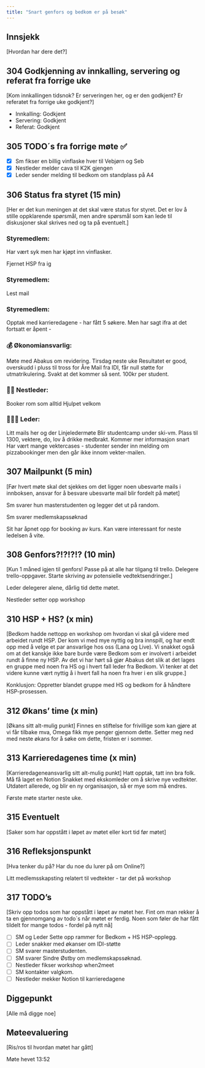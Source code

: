 ```yaml
---
title: "Snart genfors og bedkom er på besøk"
---
```


## Innsjekk

[Hvordan har dere det?]

## 304 Godkjenning av innkalling, servering og referat fra forrige uke

[Kom innkallingen tidsnok? Er serveringen her, og er den godkjent? Er referatet fra forrige uke godkjent?]

- Innkalling: Godkjent
- Servering: Godkjent
- Referat: Godkjent

## 305 TODO´s fra forrige møte **✅**

- [x]  Sm fikser en billig vinflaske hver til Vebjørn og Seb
- [x]  Nestleder melder cava til K2K gjengen
- [x]  Leder sender melding til bedkom om standplass på A4

## 306 Status fra styret (15 min)

[Her er det kun meningen at det skal være status for styret. Det er lov å stille oppklarende spørsmål, men andre spørsmål som kan lede til diskusjoner skal skrives ned og ta på eventuelt.]

### **Styremedlem**:

Har vært syk men har kjøpt inn vinflasker.

Fjernet HSP fra ig

### **Styremedlem**:

Lest mail

### **Styremedlem**:

Opptak med karrieredagene - har fått 5 søkere. Men har sagt ifra at det fortsatt er åpent -

### **💰** Økonomiansvarlig:

Møte med Abakus om revidering. Tirsdag neste uke
Resultatet er good, overskudd i pluss til tross for Åre 
Mail fra IDI, får null støtte for utmatrikulering. Svakt at det kommer så sent. 100kr per student.

### 👨🏼 Nestleder:

Booker rom som alltid
Hjulpet velkom

### 🧔🏼‍♂️ Leder:

Litt mails her og der
Linjeledermøte
Blir studentcamp under ski-vm. Plass til 1300, vektere, do, lov å drikke medbrakt. Kommer mer informasjon snart
Har vært mange vektercases - studenter sender inn melding om pizzabookinger men den går ikke innom vekter-mailen.

## 307 Mailpunkt (5 min)

[Før hvert møte skal det sjekkes om det ligger noen ubesvarte mails i innboksen, ansvar for å besvare ubesvarte mail blir fordelt på møtet]

Sm svarer hun masterstudenten og legger det ut på random.

Sm svarer medlemskapssøknad

Sit har åpnet opp for booking av kurs. Kan være interessant for neste ledelsen å vite.

## 308 Genfors?!?!?!? (10 min)

[Kun 1 måned igjen til genfors! Passe på at alle har tilgang til trello. Delegere trello-oppgaver. Starte skriving av potensielle vedtektsendringer.]

Leder delegerer alene, dårlig tid dette møtet.

Nestleder setter opp workshop 

## 310 HSP + HS? (x min)

[Bedkom hadde nettopp en workshop om hvordan vi skal gå videre med arbeidet rundt HSP. Der kom vi med mye nyttig og bra innspill, og har endt opp med å velge et par ansvarlige hos oss (Lana og Live). Vi snakket også om at det kanskje ikke bare burde være Bedkom som er involvert i arbeidet rundt å finne ny HSP. Av det vi har hørt så gjør Abakus det slik at det lages en gruppe med noen fra HS og i hvert fall leder fra Bedkom. Vi tenker at det videre kunne vært nyttig å i hvert fall ha noen fra hver i en slik gruppe.]

Konklusjon: Oppretter blandet gruppe med HS og bedkom for å håndtere HSP-prosessen. 

## 312 Økans’ time (x min)

[Økans sitt alt-mulig punkt]
Finnes en stiftelse for frivillige som kan gjøre at vi får tilbake mva, Omega fikk mye penger gjennom dette. Setter meg ned med neste økans for å søke om dette, fristen er i sommer.

## 313 Karrieredagenes time (x min)

[Karrieredageneansvarlig sitt alt-mulig punkt]
Hatt opptak, tatt inn bra folk.
Må få laget en Notion
Snakket med ekskomleder om å skrive nye vedtekter. Utdatert allerede, og blir en ny organisasjon, så er mye som må endres.

Første møte starter neste uke.

## 315 Eventuelt

[Saker som har oppstått i løpet av møtet eller kort tid før møtet]

## 316 Refleksjonspunkt

[Hva tenker du på? Har du noe du lurer på om Online?]

Litt medlemsskapsting relatert til vedtekter - tar det på workshop

## 317 TODO’s

[Skriv opp todos som har oppstått i løpet av møtet her. Fint om man rekker å ta en gjennomgang av todo´s når møtet er ferdig. Noen som føler de har fått tildelt for mange todos - fordel på nytt nå]

- [ ]  SM og Leder Sette opp rammer for Bedkom + HS HSP-opplegg.
- [ ]  Leder snakker med økanser om IDI-støtte
- [ ]  SM svarer masterstudenten.
- [ ]  SM svarer Sindre Østby om medlemskapssøknad.
- [ ]  Nestleder fikser workshop when2meet
- [ ]  SM kontakter valgkom.
- [ ]  Nestleder mekker Notion til karrieredagene

## Diggepunkt

[Alle må digge noe]

## Møteevaluering

[Ris/ros til hvordan møtet har gått]

Møte hevet 13:52